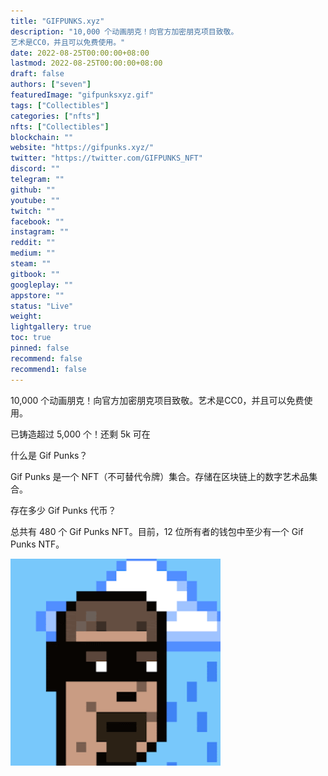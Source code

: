 ```yaml
---
title: "GIFPUNKS.xyz"
description: "10,000 个动画朋克！向官方加密朋克项目致敬。
艺术是CC0，并且可以免费使用。"
date: 2022-08-25T00:00:00+08:00
lastmod: 2022-08-25T00:00:00+08:00
draft: false
authors: ["seven"]
featuredImage: "gifpunksxyz.gif"
tags: ["Collectibles"]
categories: ["nfts"]
nfts: ["Collectibles"]
blockchain: ""
website: "https://gifpunks.xyz/"
twitter: "https://twitter.com/GIFPUNKS_NFT"
discord: ""
telegram: ""
github: ""
youtube: ""
twitch: ""
facebook: ""
instagram: ""
reddit: ""
medium: ""
steam: ""
gitbook: ""
googleplay: ""
appstore: ""
status: "Live"
weight: 
lightgallery: true
toc: true
pinned: false
recommend: false
recommend1: false
---
```

10,000 个动画朋克！向官方加密朋克项目致敬。艺术是CC0，并且可以免费使用。

已铸造超过 5,000 个！还剩 5k 可在

什么是 Gif Punks？

Gif Punks 是一个 NFT（不可替代令牌）集合。存储在区块链上的数字艺术品集合。

存在多少 Gif Punks 代币？

总共有 480 个 Gif Punks NFT。目前，12 位所有者的钱包中至少有一个 Gif Punks NTF。

![nft](1661415533775.png)